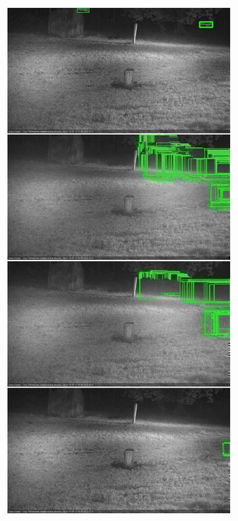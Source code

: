 ![20201008-191507-192509](in2/20201008/20201008-191507-192509_0_.jpg)
![20201008-205636-210637](in2/20201008/20201008-205636-210637_0_.jpg)
![20201008-214714-215716](in2/20201008/20201008-214714-215716_0_.jpg)
![20201008-215722-220728](in2/20201008/20201008-215722-220728_0_.jpg)
